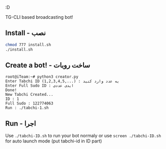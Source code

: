 :D

TG-CLI based broadcasting bot!
<br>

## Install - نصب
```bash
chmod 777 install.sh
./install.sh
```
## Create a bot! - ساخت روبات
```
root@iTeam:~# python3 creator.py
Enter Tabchi ID (1,2,3,4,5,...) : یه عدد وارد کنید
Enter Full Sudo ID : ایدی عددی
Done!
New Tabchi Created...
ID : 1
Full Sudo : 122774063
Run : ./tabchi-1.sh
```
## Run - اجرا
Use `./tabchi-ID.sh` to run your bot normaly or use `screen ./tabchi-ID.sh` for auto launch mode (put tabchi-id in ID part)



